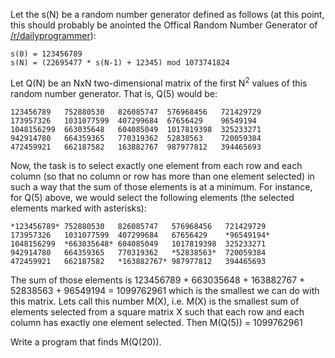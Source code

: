 <div class="md"><p>Let the s(N) be a random number generator defined as follows (at this point, this should probably be anointed the Offical Random Number Generator of <a href="/r/dailyprogrammer">/r/dailyprogrammer</a>): </p>
<pre><code>s(0) = 123456789
s(N) = (22695477 * s(N-1) + 12345) mod 1073741824
</code></pre>
<p>Let Q(N) be an NxN two-dimensional matrix of the first N<sup>2</sup> values of this random number generator. That is, Q(5) would be:</p>
<pre><code>123456789   752880530   826085747  576968456   721429729
173957326   1031077599  407299684  67656429    96549194
1048156299  663035648   604085049  1017819398  325233271
942914780   664359365   770319362  52838563    720059384
472459921   662187582   163882767  987977812   394465693
</code></pre>
<p>Now, the task is to select exactly one element from each row and each column (so that no column or row has more than one element selected) in such a way that the sum of those elements is at a minimum. For instance, for Q(5) above, we would select the following elements (the selected elements marked with asterisks):</p>
<pre><code>*123456789* 752880530   826085747   576968456   721429729
173957326   1031077599  407299684   67656429    *96549194*
1048156299  *663035648* 604085049   1017819398  325233271
942914780   664359365   770319362   *52838563*  720059384
472459921   662187582   *163882767* 987977812   394465693
</code></pre>
<p>The sum of those elements is 123456789 + 663035648 + 163882767 + 52838563 + 96549194 = 1099762961 which is the smallest we can do with this matrix. Lets call this number M(X), i.e. M(X) is the smallest sum of elements selected from a square matrix X such that each row and each column has exactly one element selected. Then M(Q(5)) = 1099762961</p>
<p>Write a program that finds M(Q(20)).</p>
</div>
